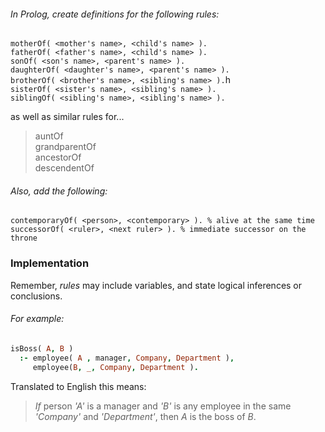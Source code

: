 ###### In Prolog, create definitions for the following rules:

`motherOf( <mother's name>, <child's name> ).`   
`fatherOf( <father's name>, <child's name> ).`   
`sonOf( <son's name>, <parent's name> ).`  
`daughterOf( <daughter's name>, <parent's name> ).`  
`brotherOf( <brother's name>, <sibling's name> ).`h  
`sisterOf( <sister's name>, <sibling's name> ).`  
`siblingOf( <sibling's name>, <sibling's name> ).`  

as well as similar rules for...
> auntOf  
> grandparentOf   
> ancestorOf  
> descendentOf  

###### Also, add the following:   

`contemporaryOf( <person>, <contemporary> ). % alive at the same time`  
`successorOf( <ruler>, <next ruler> ). % immediate successor on the throne`  

### Implementation
Remember, _rules_ may include variables, and state logical inferences or
conclusions.
###### For example:
```Prolog
isBoss( A, B )
  :- employee( A , manager, Company, Department ),
     employee(B, _, Company, Department ).
```  
Translated to English this means:
> _If_ person _'A'_ is a manager and _'B'_ is any employee in the same
_'Company'_ and _'Department'_, then _A_ is the boss of _B_.

